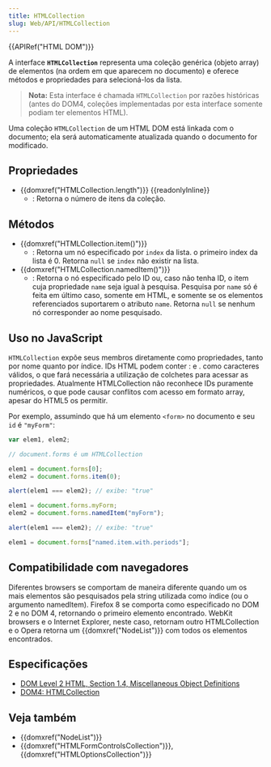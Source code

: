 ```yaml
---
title: HTMLCollection
slug: Web/API/HTMLCollection
---
```


{{APIRef("HTML DOM")}}

A interface **`HTMLCollection`** representa uma coleção genérica (objeto array) de elementos (na ordem em que aparecem no documento) e oferece métodos e propriedades para selecioná-los da lista.

> **Nota:** Esta interface é chamada `HTMLCollection` por razões históricas (antes do DOM4, coleções implementadas por esta interface somente podiam ter elementos HTML).

Uma coleção `HTMLCollection` de um HTML DOM está linkada com o documento; ela será automaticamente atualizada quando o documento for modificado.

## Propriedades

- {{domxref("HTMLCollection.length")}} {{readonlyInline}}
  - : Retorna o número de itens da coleção.

## Métodos

- {{domxref("HTMLCollection.item()")}}
  - : Retorna um nó especificado por `index` da lista. o primeiro index da lista é 0. Retorna `null` se `index` não existir na lista.
- {{domxref("HTMLCollection.namedItem()")}}
  - : Retorna o nó especificado pelo ID ou, caso não tenha ID, o item cuja propriedade `name` seja igual à pesquisa. Pesquisa por `name` só é feita em último caso, somente em HTML, e somente se os elementos referenciados suportarem o atributo `name`. Retorna `null` se nenhum nó corresponder ao nome pesquisado.

## Uso no JavaScript

`HTMLCollection` expõe seus membros diretamente como propriedades, tanto por nome quanto por índice. IDs HTML podem conter : e . como caracteres válidos, o que fará necessária a utilização de colchetes para acessar as propriedades. Atualmente HTMLCollection não reconhece IDs puramente numéricos, o que pode causar conflitos com acesso em formato array, apesar do HTML5 os permitir.

Por exemplo, assumindo que há um elemento `<form>` no documento e seu `id` é `"myForm"`:

```js
var elem1, elem2;

// document.forms é um HTMLCollection

elem1 = document.forms[0];
elem2 = document.forms.item(0);

alert(elem1 === elem2); // exibe: "true"

elem1 = document.forms.myForm;
elem2 = document.forms.namedItem("myForm");

alert(elem1 === elem2); // exibe: "true"

elem1 = document.forms["named.item.with.periods"];
```

## Compatibilidade com navegadores

Diferentes browsers se comportam de maneira diferente quando um os mais elementos são pesquisados pela string utilizada como índice (ou o argumento namedItem). Firefox 8 se comporta como especificado no DOM 2 e no DOM 4, retornando o primeiro elemento encontrado. WebKit browsers e o Internet Explorer, neste caso, retornam outro HTMLCollection e o Opera retorna um {{domxref("NodeList")}} com todos os elementos encontrados.

## Especificações

- [DOM Level 2 HTML, Section 1.4, Miscellaneous Object Definitions](http://www.w3.org/TR/DOM-Level-2-HTML/html.html#ID-75708506)
- [DOM4: HTMLCollection](http://www.w3.org/TR/domcore/#interface-htmlcollection)

## Veja também

- {{domxref("NodeList")}}
- {{domxref("HTMLFormControlsCollection")}}, {{domxref("HTMLOptionsCollection")}}
